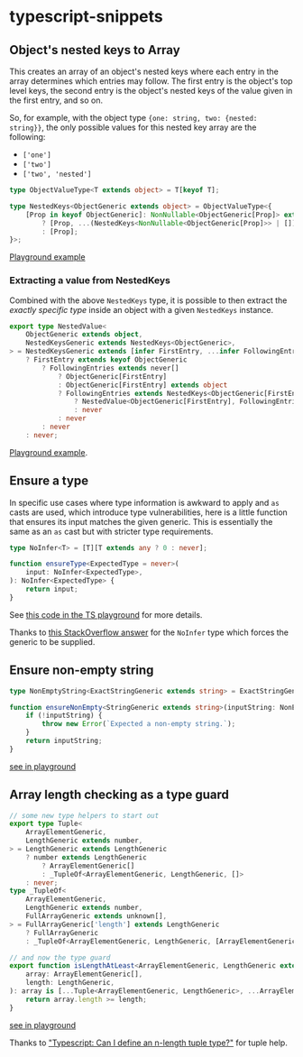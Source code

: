# typescript-snippets

## Object's nested keys to Array

This creates an array of an object's nested keys where each entry in the array determines which entries may follow. The first entry is the object's top level keys, the second entry is the object's nested keys of the value given in the first entry, and so on.

So, for example, with the object type `{one: string, two: {nested: string}}`, the only possible values for this nested key array are the following:
  - `['one']`
  - `['two']`
  - `['two', 'nested']`

```typescript
type ObjectValueType<T extends object> = T[keyof T];

type NestedKeys<ObjectGeneric extends object> = ObjectValueType<{
    [Prop in keyof ObjectGeneric]: NonNullable<ObjectGeneric[Prop]> extends object
        ? [Prop, ...(NestedKeys<NonNullable<ObjectGeneric[Prop]>> | [])]
        : [Prop];
}>;
```

[Playground example](https://www.typescriptlang.org/play?#code/C4TwDgpgBA8gRgKwgY2ANQIYBsCuEAq4EAPPlBAB7AQB2AJgM5QD2iKwAfFALxT4DaAawghmAMz4BdANwAoWaEhQAchAbU6AaRENi8JKgDitCACcAlsnJVajFm1Rde+9plwEixAN6yofqPwACqbMYFDmNFDCohIuRiYWyJIAXLAOwMY0ZpZBIWCS1tT0TKwGwL7+lQD8AcGhADRQAHQtABSq6hBaOnrpmdnIuaGSXAA+AZIAlJIVlX6pQ-lyAL4ccgpE1hgAtmBYEHHAhEq8PpXAoQAyEABuEFipODSCNMwA7jRylcxZ13dYABEIBAwKkznM-AwIgBzfYdDR1UFQJ4vd6fWZQZZffzAAAWpmBf3uDCBILBGMqWU6dBgWXJEIhVI0+DezHpDI5TK6+HxwPZHIFUDAeVpEEez1eH2xgo5wtCLLZyIlaOlMr8WIpDI1HO1-g1GtkyB+6ig1HUDFSACUIBg6D8sCAAIKmUwYEDEeFdbQgXSUHZ7A7pY4QDhOAIY-gAcguYCJWEjknqEcjPwgcdJYATScq-E1fhTv1u9wzkezDIA9OWoAABYAMAC0lEgqEbLuYpjzUALaaLgOBmbLfkTEc73fT-dLncrNbrjYozeArZCHY50auvcnlWHOdHqfHIM3DMjUJosIgnroiMPQ8HUGntYbTfYS-bI9Xe97JdvlUjXJpWWvKBt38XNVzxAke3+EkJ1vYC-FAo9wMJXtoIPb9-F-NQNFFQC4PDMDeUg4kvynKsHznBcXxXI8-wVXDbwQiFo0IuNUIHUc-xw9D81o1lAJ-WjCP4jC5TALiMTwxi5mYiDWJI1dOIA7iu145hhJ4rDuSE5TI1EujYIY0ckKIrA2PUlTNP-CBzMw6l9I4yyeQg8z71nJ8WzMZdRzoMx2K3W9XMfedn0818dwI2SUPko8TzPC8rx01SbME5yDNkGRZCAA)

### Extracting a value from NestedKeys

Combined with the above `NestedKeys` type, it is possible to then extract the _exactly specific type_ inside an object with a given `NestedKeys` instance.

```typescript
export type NestedValue<
    ObjectGeneric extends object,
    NestedKeysGeneric extends NestedKeys<ObjectGeneric>,
> = NestedKeysGeneric extends [infer FirstEntry, ...infer FollowingEntries]
    ? FirstEntry extends keyof ObjectGeneric
        ? FollowingEntries extends never[]
            ? ObjectGeneric[FirstEntry]
            : ObjectGeneric[FirstEntry] extends object
            ? FollowingEntries extends NestedKeys<ObjectGeneric[FirstEntry]>
                ? NestedValue<ObjectGeneric[FirstEntry], FollowingEntries>
                : never
            : never
        : never
    : never;
```

[Playground example](https://www.typescriptlang.org/play?#code/KYDwDg9gTgLgBDAnmYcBywDONgBMBqAhgDYCuwAPAFBy1wDyARgFbADGMA4sAHbBQBLNnFA4euTHAgt2MADQ06GbHgDSwRJm59Bw0bwnosOXOs0UmrDtv5CAfArtwAvEZWmNW3rb0gxhgG0BHgAzfjgAMQEobABRHhgoRDk4ADp04LCoSIhiYggAd2CAc3jEgSwAXUVaAH5I6LiEpJE-A0kAaw0IEIYZa29dGro6nLzCkrLBLFb-ST4AN34A6pG1unrLWRtdAKiYmCnEVfW1gC4+qy5BoT3Gw+bj2fapfphh07h6iNz8op5Ss0KpJ9OJJMoTGZMBY3jtbvsmoljnYPp8Nm4TEQyJQtgMdPD7kdKikfuN-oDylgUWjThdFvxUes6cAllBGXBmazhpz+ABuKhUJAoS6yLHkAAqyEo4ueYNeVycrnFAS6iB6cHFlX5gqlGLUnhhVzhvjm8tkipFHDFwElKAoAG9hgEAApQCBgODBOCq9W4674tiVC5+40ut1gSqywzSK7s+ph90pdKpAAUEP15hDNzYCYjTgAPnAVgBKE5Mouu91aqgAXzs2qFqFAhAAtmBiMA-bbUK5HSMYO6ADIs4DEC7YQQA-kjCB8YdLYgAEWAwDAFz7p0wJQ76dwlbXcB4pBbjD5wxr07oMAAFlAV-PR5hl6v1+y+O56HxXzTaO+TOKCggb8fxGP88HFW8V2AkD1jAcNP2AC4ACVgFKcBLxgtY4PdACgLgRdCBwDCYIvdkRlIz4KLoUjSIFNhZ2wOAJxKa1x3KAEXDge0azgQhwWMPBrQoZs2w7LspRSAJhgAcgHMAH2IaSqEqesqHonhGNwQjgFY-DtM47jeP49whJE9tOzebtJJkm872ABSnxXMBpIUEZpLA3AEJcmSPNw7y3N8yDgH8uhpOwsA-IUFT+QAehiuAAAEYEwABaUAUA4NKoDdNl1MYgo3QBABBTAt2KHgW14GALgInADJ4vi9QIEhyGEkBW3M8SUGsty5IUpToqAA).

## Ensure a type

In specific use cases where type information is awkward to apply and `as` casts are used, which introduce type vulnerabilities, here is a little function that ensures its input matches the given generic. This is essentially the same as an `as` cast but with stricter type requirements.

```typescript
type NoInfer<T> = [T][T extends any ? 0 : never];

function ensureType<ExpectedType = never>(
    input: NoInfer<ExpectedType>,
): NoInfer<ExpectedType> {
    return input;
}
```

See [this code in the TS playground](https://www.typescriptlang.org/play?#code/PQKhCgAIUgVALAlgZ0gFwJ4AcCml44A2uATpCpAK7I4BmlhktA9mSyQMaIB2A5k5W4c0iZt0i8c3HCUQdUaZpABGeHAA8shOYjSEMkLCWYA3RABMc5gDSQSAQzQEyT+9ygwetGbL7oCALZMxkFOeLyIJlLk3FiUaMgAdB7A4Ji4kAByzACS3N4kADywAHyQALyQANqwALo1kBpoUuaobgYA-JAADJAAXJDSUSS1ANzg4KAQ0HDYeATEMv6OjdzIlCQ4CgQSkdE8cWiQAY4cBNvhe+KS0rIc6HOJcDs3MnLkqDRolFgxHpDrM6QeyQADu9gMriOiFo5GhqGYAV0zXMkAAFKCkECKOk5PZCPpgQTmKCrDFZrgAMocWRYNC2TbrQgiPw8fw4f6vO4qHA8fheHxk2ghdkxQ7IACUtjCmzBiAJwOElHxhNUwIeGR8rCeCAo7A4W0a9jO-2o9kkkGYsKcesEwlE4kUjU02i4egMyFwXFokJeUjeHGl8GouzMfhD6TwyHs3kwTFYooO8WS0FS9CEIjEq3Wm1gc0KAFFNDhhFY8xlKkMZCU0VBIPWk2gBtk8gVC8XS+ZyzgStZwBLm7l8jJ216Ud2ygBvOv1zbfEjiRvjAC+E0mwBizW4me4KoMPBM+Is4CkOZw3cKyDQvl4NYArBLxqeNuf81ebzWAOR3z+PibADceC3Hc9xiQ9tHME81hfC9J0xZgBm4SgAlUEhlxrOD4EcAY72XP9n1zfNMIQwZkNQ9C0WInC8PGddNykECCX3bhwOPDgxCvMFjD4ABBZBkEQXhuACBjELIpZKgI19cEva8+S-Y1vlAkF3z5X9xnYtYjnYkhNmEPiBKEkTtzElCJOzGD8yQsySHvP86KAhiHVAg8j0gzTOK1EgclobIAHF-TuAZBAAa24ElxEk6DCNwNEtGNHB4GYQhLBIR8gA) for more details.

Thanks to [this StackOverflow answer](https://stackoverflow.com/a/56688073) for the `NoInfer` type which forces the generic to be supplied.

## Ensure non-empty string

```typescript
type NonEmptyString<ExactStringGeneric extends string> = ExactStringGeneric extends '' ? never: ExactStringGeneric;

function ensureNonEmpty<StringGeneric extends string>(inputString: NonEmptyString<StringGeneric>): StringGeneric {
    if (!inputString) {
        throw new Error(`Expected a non-empty string.`);
    }
    return inputString;
}
```

[see in playground](https://www.typescriptlang.org/play?#code/C4TwDgpgBAcg9gOwKIFsygMrAE4EsEDmAPEgB4CGAxsFnoQOIQIR6VQSnBMAmAzlLxz4CAPigBeKGSo0hDJi1xsOXBHygByDVAD8UZgDcWALikVqtYY2asA3ACh7AMwCuCarkTsEvF9gjwyGigRJbyNkrsnDz8gnSiABT4YC6y8aaBqOggYcS51oqUIgCUpvkKrFAA3vZQdVC4TlAJAITJqbnF1bX1vcAAFthwAO76EKNI2EPYCQAGZJDUENxQ5PqIALQQwSACcgQAdLPFDr0Avj11-sB+CA0IKWnCDhf2lIiCUO8uADbcAEIQLKgUxxYQSTQaBzvHzAKDcCBOfC4Lg-EDwYDAkAARghTF8-kyOwSWhObw+cIRSIQKIgaIxWIATHifH4AogsSSEHA4dtshoTkA)

## Array length checking as a type guard

```typescript
// some new type helpers to start out
export type Tuple<
    ArrayElementGeneric,
    LengthGeneric extends number,
> = LengthGeneric extends LengthGeneric
    ? number extends LengthGeneric
        ? ArrayElementGeneric[]
        : _TupleOf<ArrayElementGeneric, LengthGeneric, []>
    : never;
type _TupleOf<
    ArrayElementGeneric,
    LengthGeneric extends number,
    FullArrayGeneric extends unknown[],
> = FullArrayGeneric['length'] extends LengthGeneric
    ? FullArrayGeneric
    : _TupleOf<ArrayElementGeneric, LengthGeneric, [ArrayElementGeneric, ...FullArrayGeneric]>;

// and now the type guard
export function isLengthAtLeast<ArrayElementGeneric, LengthGeneric extends number>(
    array: ArrayElementGeneric[],
    length: LengthGeneric,
): array is [...Tuple<ArrayElementGeneric, LengthGeneric>, ...ArrayElementGeneric[]] {
    return array.length >= length;
}
```

[see in playground](https://www.typescriptlang.org/play?noUncheckedIndexedAccess=true#code/C4TwDgpgBAKgrmANhAPAKCpqBBATrgQxAFFkBbCAO2AHEqJcBLAYwBoMsAZKgc2AAs6lBiygQAHsCoATAM5RKcMgCMG7AHxQAvFG6U+g+k2ZjJM+XoNCRzDpgD8CpatymplObt4Drxu1gccfCJSCApqXxYAbQBdfwCALigAfXgkCAB5ADMUPEIScipaIxZWL30fErYoWPV-JOEANwYAbjRQSBS05Gz0ALyQwoiq9gDLSuFjN3MnFTV-ADE4REQBkEiTCXdPOEoAa0oAewB3SliNbSgllbWNqIByZAr+e5jpjwtvQ0mWf0dr1bBdZVepdBA9HJrULhYo-arjb42MpRKFDWFIqAAOmxANuVRi6jaaAkYEOuGAUCyu2YwEYh0oUEYsgR2GA3AIsmAuSB0KKGzKCI2708ijmuHUAAp-AQgUlUWE+VVzv4ngYkoKRmgAJRJGX5RnyKLYzHdVDymH88pWKrqMrG82KuGxN4Ab38uAgwDguAZeqImNVAig6h0gf4bQAvmg0AB6GNQY78RjIKACJlQZiHZbSKCHZSNOmyRAgKCqVPgCA5jlQAip8EQMqyRiUZjQRjAe7yWuIdsMAiIMrHaBZMmtxkU4CHUvQRoEHhwaDHdv8WYuWJoTOUTlQHhVNZJTlMfSxS4Pe5le7nqCXi9Xy8xImMLJQCVMllsiAc4AS3dwtZlABWLUtSgN0Ak3bdpAgLJm17YsAGVgCPHgAEYDyQ5seEuX8bDWKIAAYH38CCKSgmDKDgkBEOQgAmdDkOwvcgSiAAWIjiPpbcyCIVQADlDmAajMLQqBD0wxi-2YgCiIjMREFkaAwKwEioG4kA+IEoT9Do0SMP0CTcOYwi2nAziKTUjTBL0ngAGZ6PEnQcOMPC2MjIA)

Thanks to ["Typescript: Can I define an n-length tuple type?"](https://stackoverflow.com/a/52490977) for tuple help.
